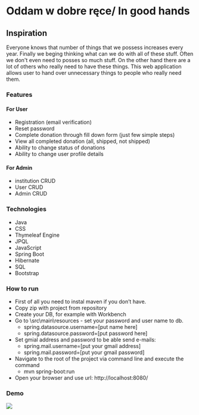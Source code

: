 # Oddam w dobre ręce/ In good hands
## Inspiration
Everyone knows that number of things that we possess increases every year. Finally we beging thinking what can we do with all of these stuff.
Often we don't even need to posses so much stuff. On the other hand there are a lot of others who really need to have these things. 
This web application allows user to hand over unnecessary things to people who really need them. 
### Features
#### For User
* Registration (email verification)
* Reset password
* Complete donation through fill down form (just few simple steps)
* View all completed donation (all, shipped, not shipped)
* Ability to change status of donations
* Ability to change user profile details
#### For Admin
* institution CRUD
* User CRUD
* Admin CRUD
### Technologies
* Java
* CSS
* Thymeleaf Engine
* JPQL
* JavaScript
* Spring Boot
* Hibernate
* SQL
* Bootstrap
### How to run
* First of all you need to instal maven if you don’t have.
* Copy zip with project from repository
* Create your DB, for example with Workbench
* Go to \src\main\resources - set your password and user name to db.
  * spring.datasource.username=[put name here]
  * spring.datasource.password=[put password here]
* Set gmial address and password to be able send e-mails:
  * spring.mail.username=[put your gmail address]
  * spring.mail.password=[put your gmail password]
* Navigate to the root of the project via command line and execute the command
  * mvn spring-boot:run
* Open your browser and use url: http://localhost:8080/
### Demo
![](gifdemo.gif)
